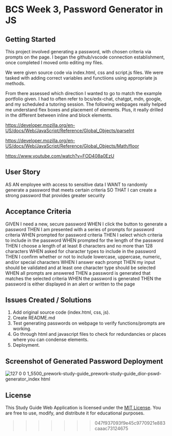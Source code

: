 # BCS Week 3, Password Generator in JS

## Getting Started

This project involved generating a password, with chosen criteria via prompts on the page. I began the github/vscode connection establishment, once completed I moved onto editing my files. 

We were given source code via index.html, css and script.js files. We were tasked with adding correct variables and functiions using appropriate js methods.

From there assessed which direction I wanted to go to match the example portfolio given. I had to often refer to bcs/edx-chat, chatgpt, mdn, google, and my scheduled a tutoring session. The following webpages really helped me understand flex boxes and placement of elements. Plus, it really drilled in the different between inline and block elements.

https://developer.mozilla.org/en-US/docs/Web/JavaScript/Reference/Global_Objects/parseInt

https://developer.mozilla.org/en-US/docs/Web/JavaScript/Reference/Global_Objects/Math/floor

https://www.youtube.com/watch?v=FOD408a0EzU

## User Story

AS AN employee with access to sensitive data
I WANT to randomly generate a password that meets certain criteria
SO THAT I can create a strong password that provides greater security

## Acceptance Criteria

GIVEN I need a new, secure password
WHEN I click the button to generate a password
THEN I am presented with a series of prompts for password criteria
WHEN prompted for password criteria
THEN I select which criteria to include in the password
WHEN prompted for the length of the password
THEN I choose a length of at least 8 characters and no more than 128 characters
WHEN asked for character types to include in the password
THEN I confirm whether or not to include lowercase, uppercase, numeric, and/or special characters
WHEN I answer each prompt
THEN my input should be validated and at least one character type should be selected
WHEN all prompts are answered
THEN a password is generated that matches the selected criteria
WHEN the password is generated
THEN the password is either displayed in an alert or written to the page

## Issues Created / Solutions

  1. Add original source code (index.html, css, js).
  2. Create README.md
  3. Test generating passwords on webpage to verify functions/prompts are working.
  5. Go through html and javascript files to check for redundancies or places where you can condense elements.
  6. Deployment.

## Screenshot of Generated Password Deployment

![127 0 0 1_5500_prework-study-guide_prework-study-guide_dior-pswd-generator_index html](https://github.com/cristinedior/dior-pswd-generator/assets/148567509/5faa2a8b-deac-41d9-afe4-2ebf5fa2e58c)

## License
This Study Guide Web Application is licensed under the [MIT License](link-to-license). You are free to use, modify, and distribute it for educational purposes.
>>>>>>> 047f937093f9e45c9770921e883caaac73124675
